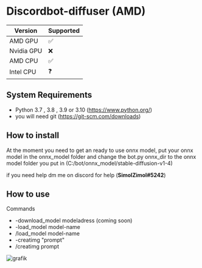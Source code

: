 # Discordbot-diffuser (AMD)

| Version | Supported          |
| ------- | ------------------ |
| AMD GPU | :white_check_mark: |
| Nvidia GPU  | :x: |
| AMD CPU |:white_check_mark: |
| Intel CPU |❓ |

## System Requirements
+ Python 3.7 , 3.8 , 3.9 or 3.10 (https://www.python.org/)
+ you will need git (https://git-scm.com/downloads)

## How to install
At the moment you need to get an ready to use onnx model, put your onnx model in the onnx_model folder and change the bot.py onnx_dir to the onnx model folder you put in (C:/bot/onnx_model/stable-diffusion-v1-4)

if you need help dm me on discord for help (**SimolZimol#5242**)

## How to use
Commands
+ -download_model modeladress (coming soon)
+ -load_model model-name
+ /load_model model-name
+ -creatimg "prompt"
+ /creatimg prompt


![grafik](https://user-images.githubusercontent.com/70102430/215344705-f9389261-d270-440e-845a-d1da83eee5e7.png)

